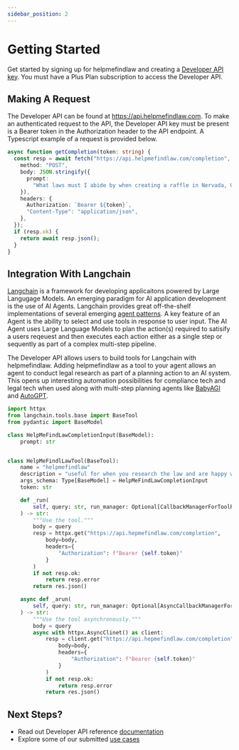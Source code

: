 ```yaml
---
sidebar_position: 2
---
```


# Getting Started

Get started by signing up for helpmefindlaw and creating a [Developer API key](https://helpmefindlaw.com/acounts/developer). You must have a Plus Plan subscription to access the Developer API.

## Making A Request

The Developer API can be found at https://api.helpmefindlaw.com. To make an authenticated request to the API, the Developer API key must be present is a Bearer token in the Authorization header to the API endpoint. A Typescript example of a request is provided below.

```ts title="completion.ts"
async function getCompletion(token: string) {
  const resp = await fetch("https://api.helpmefindlaw.com/completion", {
    method: "POST",
    body: JSON.stringify({
      prompt:
        "What laws must I abide by when creating a raffle in Nervada, USA.",
    }),
    headers: {
      Authorization: `Bearer ${token}`,
      "Content-Type": "application/json",
    },
  });
  if (resp.ok) {
    return await resp.json();
  }
}
```

## Integration With Langchain

[Langchain](https://www.langchain.com/) is a framework for developing applicaitons powered by Large Langugage Models. An emerging paradigm for AI application development is the use of AI Agents. Langchain provides great off-the-shelf implementations of several emerging [agent patterns](https://docs.langchain.com/docs/components/agents/). A key feature of an Agent is the ability to select and use tools in response to user input. The AI Agent uses Large Language Models to plan the action(s) required to satisify a users reqeuest and then executes each action either as a single step or sequently as part of a complex multi-step pipeline.

The Developer API allows users to build tools for Langchain with helpmefindlaw. Adding helpmefindlaw as a tool to your agent allows an agent to conduct legal research as part of a planning action to an AI system. This opens up interesting automation possibilities for compliance tech and legal tech when used along with multi-step planning agents like [BabyAGI](https://github.com/yoheinakajima/babyagi) and [AutoGPT](https://github.com/Significant-Gravitas/Auto-GPT).

```py title="tool.py"
import httpx
from langchain.tools.base import BaseTool
from pydantic import BaseModel

class HelpMeFindLawCompletionInput(BaseModel):
    prompt: str


class HelpMeFindlLawTool(BaseTool):
    name = "helpmefindlaw"
    description = "useful for when you research the law and are happy with summarised outputs"
    args_schema: Type[BaseModel] = HelpMeFindLawCompletionInput
    token: str

    def _run(
        self, query: str, run_manager: Optional[CallbackManagerForToolRun] = None
    ) -> str:
        """Use the tool."""
        body = query
        resp = httpx.get("https://api.hepmefindlaw.com/completion",
            body=body,
            headers={
                "Authorization": f"Bearer {self.token}"
            }
        )
        if not resp.ok:
            return resp.error
        return res.json()

    async def _arun(
        self, query: str, run_manager: Optional[AsyncCallbackManagerForToolRun] = None
    ) -> str:
        """Use the tool asynchronously."""
        body = query
        async with httpx.AsyncClinet() as client:
            resp = client.get("https://api.hepmefindlaw.com/completion",
                body=body,
                headers={
                    "Authorization": f"Bearer {self.token}"
                }
            )
            if not resp.ok:
                return resp.error
            return res.json()

```

## Next Steps?

- Read out Developer API reference [documentation](https://docs.helpmefindlaw.com/docs/reference)
- Explore some of our submitted [use cases](https://docs.helpmefindlaw.com/docs/use-cases)
